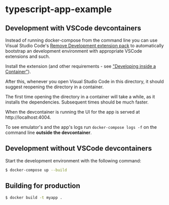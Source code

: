 # typescript-app-example

## Development with VSCode devcontainers

Instead of running docker-compose from the command line you can use Visual Studio Code's
[Remove Development extension pack](https://marketplace.visualstudio.com/items?itemName=ms-vscode-remote.vscode-remote-extensionpack)
to automatically bootstrap an development environment with appropriate VSCode extensions and such.

Install the extension (and other requirements - see ["Developing inside a Container"](https://code.visualstudio.com/docs/remote/containers)).

After this, whenever you open Visual Studio Code in this directory, it should suggest reopening the directory in a container.

The first time opening the directory in a container will take a while, as it installs the dependencies. Subsequent times should be much faster.

When the devcontainer is running the UI for the app is served at http://localhost:4004.

To see emulator's and the app's logs run `docker-compose logs -f` on the command line **outside the devcontainer**.

## Development without VSCode devcontainers

Start the development environment with the following command:

```sh
$ docker-compose up --build
```

## Building for production

```sh
$ docker build -t myapp .
```
